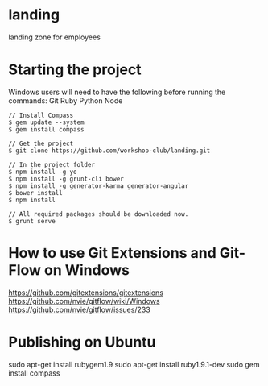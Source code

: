 landing
=======

landing zone for employees

Starting the project
====================

Windows users will need to have the following before running the commands:
Git
Ruby
Python
Node

```
// Install Compass
$ gem update --system
$ gem install compass

// Get the project
$ git clone https://github.com/workshop-club/landing.git

// In the project folder
$ npm install -g yo
$ npm install -g grunt-cli bower
$ npm install -g generator-karma generator-angular
$ bower install
$ npm install

// All required packages should be downloaded now.
$ grunt serve
```

How to use Git Extensions and Git-Flow on Windows
============================================

https://github.com/gitextensions/gitextensions
https://github.com/nvie/gitflow/wiki/Windows
https://github.com/nvie/gitflow/issues/233


Publishing on Ubuntu
======================

sudo apt-get install rubygem1.9
sudo apt-get install ruby1.9.1-dev 
sudo gem install compass